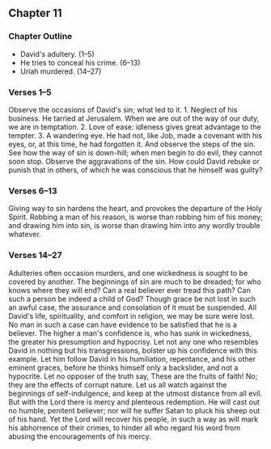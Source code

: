 ## Chapter 11

### Chapter Outline

- David's adultery. (1–5)
- He tries to conceal his crime. (6–13)
- Uriah murdered. (14–27)

### Verses 1–5

Observe the occasions of David's sin; what led to it. 1. Neglect of his business. He tarried at Jerusalem. When we are out of the way of our duty, we are in temptation. 2. Love of ease: idleness gives great advantage to the tempter. 3. A wandering eye. He had not, like Job, made a covenant with his eyes, or, at this time, he had forgotten it. And observe the steps of the sin. See how the way of sin is down-hill; when men begin to do evil, they cannot soon stop. Observe the aggravations of the sin. How could David rebuke or punish that in others, of which he was conscious that he himself was guilty?

### Verses 6–13

Giving way to sin hardens the heart, and provokes the departure of the Holy Spirit. Robbing a man of his reason, is worse than robbing him of his money; and drawing him into sin, is worse than drawing him into any wordly trouble whatever.

### Verses 14–27

Adulteries often occasion murders, and one wickedness is sought to be covered by another. The beginnings of sin are much to be dreaded; for who knows where they will end? Can a real believer ever tread this path? Can such a person be indeed a child of God? Though grace be not lost in such an awful case, the assurance and consolation of it must be suspended. All David's life, spirituality, and comfort in religion, we may be sure were lost. No man in such a case can have evidence to be satisfied that he is a believer. The higher a man's confidence is, who has sunk in wickedness, the greater his presumption and hypocrisy. Let not any one who resembles David in nothing but his transgressions, bolster up his confidence with this example. Let him follow David in his humiliation, repentance, and his other eminent graces, before he thinks himself only a backslider, and not a hypocrite. Let no opposer of the truth say, These are the fruits of faith! No; they are the effects of corrupt nature. Let us all watch against the beginnings of self-indulgence, and keep at the utmost distance from all evil. But with the Lord there is mercy and plenteous redemption. He will cast out no humble, penitent believer; nor will he suffer Satan to pluck his sheep out of his hand. Yet the Lord will recover his people, in such a way as will mark his abhorrence of their crimes, to hinder all who regard his word from abusing the encouragements of his mercy.

